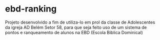 # ebd-ranking
Projeto desenvolvido a fim de utiliza-lo em prol da classe de Adolescentes da igreja AD Belém Setor 58, para que seja feito uso de um sistema de pontos e ranqueamento de alunos na EBD (Escola Biblica Dominical)
